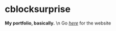 # cblocksurprise
**My portfolio, basically.**
\n
Go [*here*](https://cblocksurprise.github.io) for the website
